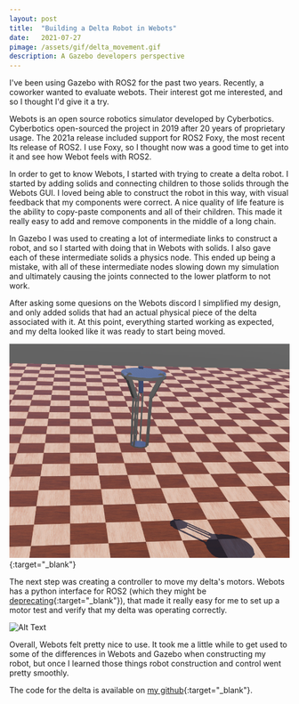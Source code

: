 ```yaml
---
layout: post
title:  "Building a Delta Robot in Webots"
date:   2021-07-27
pimage: /assets/gif/delta_movement.gif
description: A Gazebo developers perspective 
---
```




I've been using Gazebo with ROS2 for the past two years. Recently, a coworker wanted to evaluate webots. Their interest got me interested, and so I thought I'd give it a try.

Webots is an open source robotics simulator developed by Cyberbotics. Cyberbotics open-sourced the project in 2019 after 20 years of proprietary usage. The 2021a release included support for ROS2 Foxy, the most recent lts release of ROS2. I use Foxy, so I thought now was a good time to get into it and see how Webot feels with ROS2. 

In order to get to know Webots, I started with trying to create a delta robot. I started by adding solids and connecting children to those solids through the Webots GUI. I loved being able to construct the robot in this way, with visual feedback that my components were correct. A nice quality of life feature is the ability to copy-paste components and all of their children. This made it really easy to add and remove components in the middle of a long chain. 

In Gazebo I was used to creating a lot of intermediate links to construct a robot, and so I started with doing that in Webots with solids. I also gave each of these intermediate solids a physics node. This ended up being a mistake, with all of these intermediate nodes slowing down my simulation and ultimately causing the joints connected to the lower platform to not work.

After asking some quesions on the Webots discord I simplified my design, and only added solids that had an actual physical piece of the delta associated with it. At this point, everything started working as expected, and my delta looked like it was ready to start being moved. 


![The finished product](/assets/img/delta_static.png){:target="_blank"}


The next step was creating a controller to move my delta's motors. Webots has a python interface for ROS2 (which they might be [deprecating](https://github.com/cyberbotics/webots_ros2/issues/227#issuecomment-853150841){:target="_blank"}), that made it really easy for me to set up a motor test and verify that my delta was operating correctly.


![Alt Text](/assets/gif/delta_movement.gif)



Overall, Webots felt pretty nice to use. It took me a little while to get used to some of the differences in Webots and Gazebo when constructing my robot, but once I learned those things robot construction and control went pretty smoothly. 

The code for the delta is available on [my github](https://github.com/Jconn/delta_webots){:target="_blank"}. 


